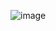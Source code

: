 ![image](https://user-images.githubusercontent.com/106613839/224524064-1915d203-c549-4ad5-8a2c-f20664c91711.png)
